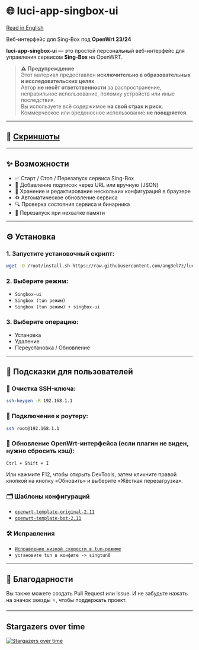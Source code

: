 # 🌐 luci-app-singbox-ui

[Read in English](./README.md)

Веб-интерфейс для Sing-Box под **OpenWrt 23/24**

**luci-app-singbox-ui** — это простой персональный веб-интерфейс для управления сервисом **Sing-Box** на OpenWRT.

> ⚠️ **Предупреждение**  
> Этот материал предоставлен **исключительно в образовательных и исследовательских целях**.  
> Автор **не несёт ответственности** за распространение, неправильное использование, поломку устройств или иные последствия.  
> Вы используете всё содержимое **на свой страх и риск**.  
> Коммерческое или вредоносное использование **не поощряется**.

---

## 📸 [Скриншоты](./preview.md)

---

## ✨ Возможности

- ✅ Старт / Стоп / Перезапуск сервиса Sing-Box
- 🔧 Добавление подписок через URL или вручную (JSON)
- 💾 Хранение и редактирование нескольких конфигураций в браузере
- ♻️ Автоматическое обновление сервиса
- 🔍 Проверка состояния сервиса и бинарника
- 🧠 Перезапуск при нехватке памяти

---

## ⚙️ Установка

### 1. Запустите установочный скрипт:
```bash
wget -O /root/install.sh https://raw.githubusercontent.com/ang3el7z/luci-app-singbox-ui/main/install.sh && chmod 0755 /root/install.sh && BRANCH="main" sh /root/install.sh
```

### 2. Выберите режим:
- `Singbox-ui`
- `Singbox (tun режим)`
- `Singbox (tun режим) + singbox-ui`

### 3. Выберите операцию:
- Установка
- Удаление
- Переустановка / Обновление

---

## 🧩 Подсказки для пользователей

### 🔑 Очистка SSH-ключа:
```bash 
ssh-keygen -R 192.168.1.1 
```

### 🛜 Подключение к роутеру:
```bash
ssh root@192.168.1.1
```

### 🔄 Обновление OpenWrt-интерфейса (если плагин не виден, нужно сбросить кэш):
`Ctrl + Shift + I`

Или нажмите F12, чтобы открыть DevTools, затем кликните правой кнопкой на кнопку «Обновить» и выберите «Жёсткая перезагрузка».

### 🗂️ Шаблоны конфигураций

- [`openwrt-template-original-2.11`](https://raw.githubusercontent.com/ang3el7z/luci-app-singbox-ui/main/other/file/openwrt-template-original-openwrt_2.11.json)  
- [`openwrt-template-bot-2.11`](https://raw.githubusercontent.com/ang3el7z/luci-app-singbox-ui/main/other/file/openwrt-template-bot-openwrt_2.11.json)

### 🛠️ Исправления

- [`Исправление низкой скорости в tun-режиме`](https://github.com/ang3el7z/luci-app-singbox-ui/issues/1)
- `установите tun в конфиге -> singtun0`

---

## 🙏 Благодарности

Вы также можете создать Pull Request или Issue. И не забудьте нажать на значок звезды ⭐, чтобы поддержать проект.

---

## Stargazers over time

[![Stargazers over time](https://starchart.cc/ang3el7z/luci-app-singbox-ui.svg?variant=adaptive)](https://starchart.cc/ang3el7z/luci-app-singbox-ui)
